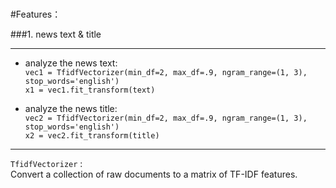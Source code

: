 <br>

#Features：  

###1. news text & title  

----

* analyze the news text:  
`vec1 = TfidfVectorizer(min_df=2, max_df=.9, ngram_range=(1, 3), stop_words='english')`  
`x1 = vec1.fit_transform(text)`

* analyze the news title:  
`vec2 = TfidfVectorizer(min_df=2, max_df=.9, ngram_range=(1, 3), stop_words='english')`  
`x2 = vec2.fit_transform(title)`
---
`TfidfVectorizer` :  
Convert a collection of raw documents to a matrix of TF-IDF features.

